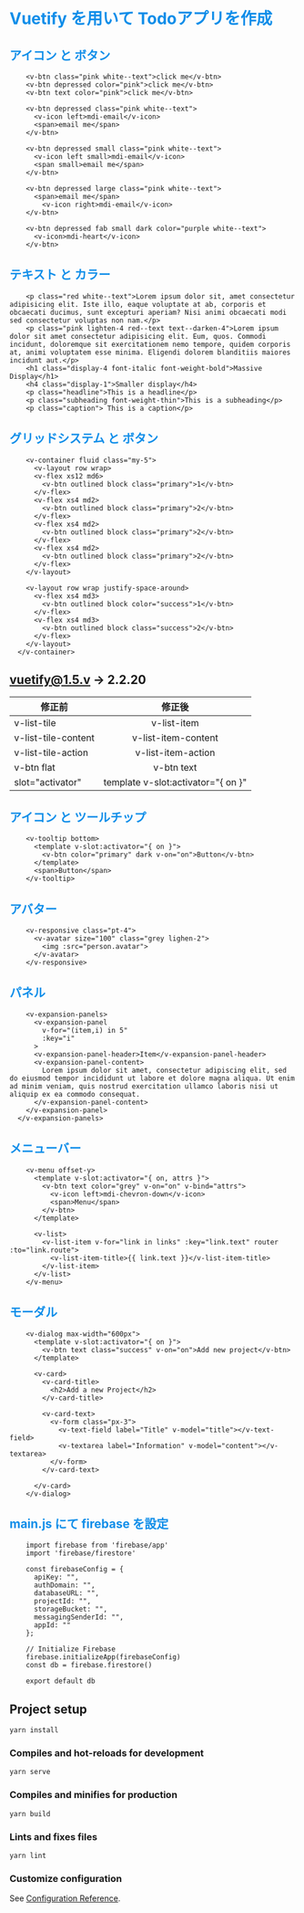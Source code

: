 #  <font color=#108ee9>Vuetify を用いて Todoアプリを作成</font>

## <font color=#108ee9>アイコン と ボタン</font>
```
    <v-btn class="pink white--text">click me</v-btn>
    <v-btn depressed color="pink">click me</v-btn>
    <v-btn text color="pink">click me</v-btn>

    <v-btn depressed class="pink white--text">
      <v-icon left>mdi-email</v-icon>
      <span>email me</span>
    </v-btn>

    <v-btn depressed small class="pink white--text">
      <v-icon left small>mdi-email</v-icon>
      <span small>email me</span>
    </v-btn>

    <v-btn depressed large class="pink white--text">
      <span>email me</span>
        <v-icon right>mdi-email</v-icon>
    </v-btn>

    <v-btn depressed fab small dark color="purple white--text">
      <v-icon>mdi-heart</v-icon>
    </v-btn>
```

## <font color=#108ee9>テキスト と カラー</font>

```
    <p class="red white--text">Lorem ipsum dolor sit, amet consectetur adipisicing elit. Iste illo, eaque voluptate at ab, corporis et obcaecati ducimus, sunt excepturi aperiam? Nisi animi obcaecati modi sed consectetur voluptas non nam.</p>
    <p class="pink lighten-4 red--text text--darken-4">Lorem ipsum dolor sit amet consectetur adipisicing elit. Eum, quos. Commodi incidunt, doloremque sit exercitationem nemo tempore, quidem corporis at, animi voluptatem esse minima. Eligendi dolorem blanditiis maiores incidunt aut.</p>
    <h1 class="display-4 font-italic font-weight-bold">Massive Display</h1>
    <h4 class="display-1">Smaller display</h4>
    <p class="headline">This is a headline</p>
    <p class="subheading font-weight-thin">This is a subheading</p>
    <p class="caption"> This is a caption</p>
```

## <font color=#108ee9>グリッドシステム と ボタン</font>

```
    <v-container fluid class="my-5">
      <v-layout row wrap>
      <v-flex xs12 md6>
        <v-btn outlined block class="primary">1</v-btn>
      </v-flex>
      <v-flex xs4 md2>
        <v-btn outlined block class="primary">2</v-btn>
      </v-flex>
      <v-flex xs4 md2>
        <v-btn outlined block class="primary">2</v-btn>
      </v-flex>
      <v-flex xs4 md2>
        <v-btn outlined block class="primary">2</v-btn>
      </v-flex>
    </v-layout>

    <v-layout row wrap justify-space-around>
      <v-flex xs4 md3>
        <v-btn outlined block color="success">1</v-btn>
      </v-flex>
      <v-flex xs4 md3>
        <v-btn outlined block class="success">2</v-btn>
      </v-flex>
    </v-layout>
  </v-container>
```

## vuetify@1.5.v → 2.2.20

|修正前|修正後|
|---|:---:|
|v-list-tile|v-list-item|
|v-list-tile-content|v-list-item-content|
|v-list-tile-action|v-list-item-action|
|v-btn flat|v-btn text|
|slot="activator"|template v-slot:activator="{ on }"|

## <font color=#108ee9>アイコン と ツールチップ</font>

```
    <v-tooltip bottom>
      <template v-slot:activator="{ on }">
        <v-btn color="primary" dark v-on="on">Button</v-btn>
      </template>
      <span>Button</span>
    </v-tooltip>  
```

## <font color=#108ee9>アバター</font>

```
    <v-responsive class="pt-4">
      <v-avatar size="100" class="grey lighen-2">
        <img :src="person.avatar">
      </v-avatar>
    </v-responsive>
```

## <font color=#108ee9>パネル</font>

```
    <v-expansion-panels>
      <v-expansion-panel
        v-for="(item,i) in 5"
        :key="i"
      >
      <v-expansion-panel-header>Item</v-expansion-panel-header>
      <v-expansion-panel-content>
        Lorem ipsum dolor sit amet, consectetur adipiscing elit, sed do eiusmod tempor incididunt ut labore et dolore magna aliqua. Ut enim ad minim veniam, quis nostrud exercitation ullamco laboris nisi ut aliquip ex ea commodo consequat.
      </v-expansion-panel-content>
    </v-expansion-panel>
  </v-expansion-panels>
```

## <font color=#108ee9>メニューバー</font>

```
    <v-menu offset-y>
      <template v-slot:activator="{ on, attrs }">
        <v-btn text color="grey" v-on="on" v-bind="attrs">
          <v-icon left>mdi-chevron-down</v-icon>
          <span>Menu</span>
        </v-btn>
      </template>

      <v-list>
        <v-list-item v-for="link in links" :key="link.text" router :to="link.route">
          <v-list-item-title>{{ link.text }}</v-list-item-title>
        </v-list-item>
      </v-list>
    </v-menu>
```

## <font color=#108ee9>モーダル</font>

```
    <v-dialog max-width="600px">
      <template v-slot:activator="{ on }">
        <v-btn text class="success" v-on="on">Add new project</v-btn>
      </template>

      <v-card>
        <v-card-title>
          <h2>Add a new Project</h2>
        </v-card-title>

        <v-card-text>
          <v-form class="px-3">
            <v-text-field label="Title" v-model="title"></v-text-field>
            <v-textarea label="Information" v-model="content"></v-textarea>
          </v-form>
        </v-card-text>

      </v-card>
    </v-dialog>
```

## <font color=#108ee9>main.js にて firebase を設定</font>

```
    import firebase from 'firebase/app'
    import 'firebase/firestore'

    const firebaseConfig = {
      apiKey: "",
      authDomain: "",
      databaseURL: "",
      projectId: "",
      storageBucket: "",
      messagingSenderId: "",
      appId: ""
    };

    // Initialize Firebase
    firebase.initializeApp(firebaseConfig)
    const db = firebase.firestore()

    export default db

```

## Project setup
```
yarn install
```

### Compiles and hot-reloads for development
```
yarn serve
```

### Compiles and minifies for production
```
yarn build
```

### Lints and fixes files
```
yarn lint
```

### Customize configuration
See [Configuration Reference](https://cli.vuejs.org/config/).
